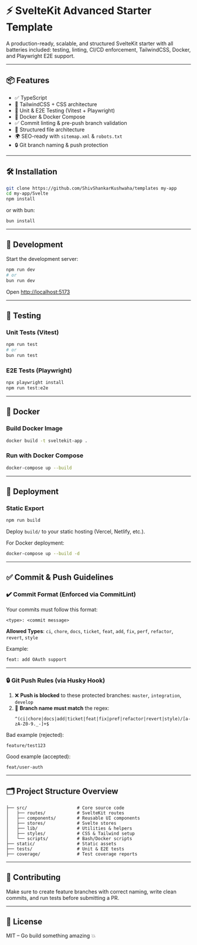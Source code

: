 # ⚡️ SvelteKit Advanced Starter Template

A production-ready, scalable, and structured SvelteKit starter with all batteries included: testing, linting, CI/CD enforcement, TailwindCSS, Docker, and Playwright E2E support.

---

## 📦 Features

- ✅ TypeScript
- 🎨 TailwindCSS + CSS architecture
- 🧪 Unit & E2E Testing (Vitest + Playwright)
- 🐳 Docker & Docker Compose
- ✅ Commit linting & pre-push branch validation
- 📁 Structured file architecture
- 🌍 SEO-ready with `sitemap.xml` & `robots.txt`
- 🔒 Git branch naming & push protection

---

## 🛠️ Installation

```bash
git clone https://github.com/ShivShankarKushwaha/templates my-app
cd my-app/Svelte
npm install
```

or with bun:

```bash
bun install
```

---

## 🚀 Development

Start the development server:

```bash
npm run dev
# or
bun run dev
```

Open [http://localhost:5173](http://localhost:5173)

---

## 🧪 Testing

### Unit Tests (Vitest)

```bash
npm run test
# or
bun run test
```

### E2E Tests (Playwright)

```bash
npx playwright install
npm run test:e2e
```

---

## 🐳 Docker

### Build Docker Image

```bash
docker build -t sveltekit-app .
```

### Run with Docker Compose

```bash
docker-compose up --build
```

---

## 🚢 Deployment

### Static Export

```bash
npm run build
```

Deploy `build/` to your static hosting (Vercel, Netlify, etc.).

For Docker deployment:

```bash
docker-compose up --build -d
```

---

## ✅ Commit & Push Guidelines

### ✔️ Commit Format (Enforced via CommitLint)

Your commits must follow this format:

```
<type>: <commit message>
```

**Allowed Types**:
`ci`, `chore`, `docs`, `ticket`, `feat`, `add`, `fix`, `perf`, `refactor`, `revert`, `style`

Example:

```bash
feat: add OAuth support
```

---

### 🔒 Git Push Rules (via Husky Hook)

1. ❌ **Push is blocked** to these protected branches: `master`, `integration`, `develop`
2. 🧠 **Branch name must match** the regex:
   ```
   ^(ci|chore|docs|add|ticket|feat|fix|pref|refactor|revert|style)/[a-zA-Z0-9._-]+$
   ```

Bad example (rejected):

```
feature/test123
```

Good example (accepted):

```
feat/user-auth
```

---

## 🗂️ Project Structure Overview

```
├── src/                   # Core source code
│   ├── routes/            # SvelteKit routes
│   ├── components/        # Reusable UI components
│   ├── stores/            # Svelte stores
│   ├── lib/               # Utilities & helpers
│   ├── styles/            # CSS & Tailwind setup
│   └── scripts/           # Bash/Docker scripts
├── static/                # Static assets
├── tests/                 # Unit & E2E tests
├── coverage/              # Test coverage reports
```

---

## 🤝 Contributing

Make sure to create feature branches with correct naming, write clean commits, and run tests before submitting a PR.

---

## 📄 License

MIT – Go build something amazing 💥
